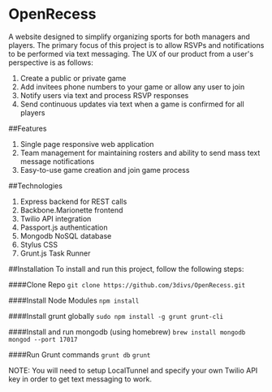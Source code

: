 OpenRecess
==========

A website designed to simplify organizing sports for both managers and players. The primary focus of this project is to allow RSVPs and notifications to be performed via text messaging. The UX of our product from a user's perspective is as follows:

1. Create a public or private game
1. Add invitees phone numbers to your game or allow any user to join
1. Notify users via text and process RSVP responses
1. Send continuous updates via text when a game is confirmed for all players

##Features

1. Single page responsive web application
1. Team management for maintaining rosters and ability to send mass text message notifications
1. Easy-to-use game creation and join game process

##Technologies
1. Express backend for REST calls
1. Backbone.Marionette frontend
1. Twilio API integration
1. Passport.js authentication
1. Mongodb NoSQL database
1. Stylus CSS
1. Grunt.js Task Runner

##Installation
To install and run this project, follow the following steps:

####Clone Repo
`git clone https://github.com/3divs/OpenRecess.git`

####Install Node Modules
`npm install`

####Install grunt globally
`sudo npm install -g grunt grunt-cli`

####Install and run mongodb (using homebrew)
`brew install mongodb`
`mongod --port 17017`

####Run Grunt commands
`grunt db`
`grunt`

NOTE: You will need to setup LocalTunnel and specify your own Twilio API key in order to get text messaging to work.